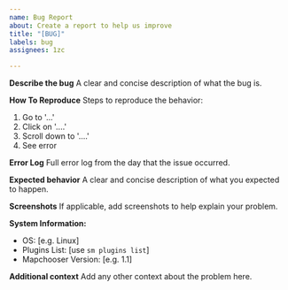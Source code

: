 ```yaml
---
name: Bug Report
about: Create a report to help us improve
title: "[BUG]"
labels: bug
assignees: 1zc

---
```


**Describe the bug**
A clear and concise description of what the bug is.

**How To Reproduce**
Steps to reproduce the behavior:
1. Go to '...'
2. Click on '....'
3. Scroll down to '....'
4. See error

**Error Log**
Full error log from the day that the issue occurred.

**Expected behavior**
A clear and concise description of what you expected to happen.

**Screenshots**
If applicable, add screenshots to help explain your problem.

**System Information:**
 - OS: [e.g. Linux]
 - Plugins List: [use `sm plugins list`]
 - Mapchooser Version: [e.g. 1.1]

**Additional context**
Add any other context about the problem here.
